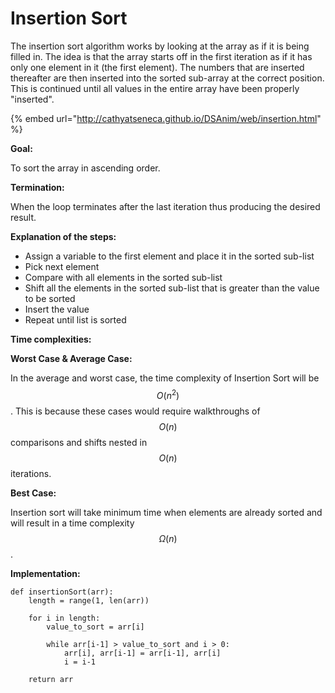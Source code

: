 # Insertion Sort

The insertion sort algorithm works by looking at the array as if it is being filled in. The idea is that the array starts off in the first iteration as if it has only one element in it (the first element). The numbers that are inserted thereafter are then inserted into the sorted sub-array at the correct position. This is continued until all values in the entire array have been properly "inserted".&#x20;

{% embed url="http://cathyatseneca.github.io/DSAnim/web/insertion.html" %}

**Goal:**

To sort the array in ascending order.

**Termination:**

When the loop terminates after the last iteration thus producing the desired result.

**Explanation of the steps:**

* Assign a variable to the first element and place it in the sorted sub-list
* Pick next element
* Compare with all elements in the sorted sub-list
* Shift all the elements in the sorted sub-list that is greater than the value to be sorted
* Insert the value
* Repeat until list is sorted

**Time complexities:**

**Worst Case & Average Case:**

In the average and worst case, the time complexity of Insertion Sort will be$$O(n^2)$$. This is because these cases would require walkthroughs of $$O(n)$$comparisons and shifts nested in $$O(n)$$ iterations.

**Best Case:**

Insertion sort will take minimum time when elements are already sorted and will result in a time complexity $$Ω(n)$$.

**Implementation:**

```
def insertionSort(arr):
    length = range(1, len(arr))
    
    for i in length:
        value_to_sort = arr[i]
        
        while arr[i-1] > value_to_sort and i > 0:
            arr[i], arr[i-1] = arr[i-1], arr[i]
            i = i-1
            
    return arr
```
